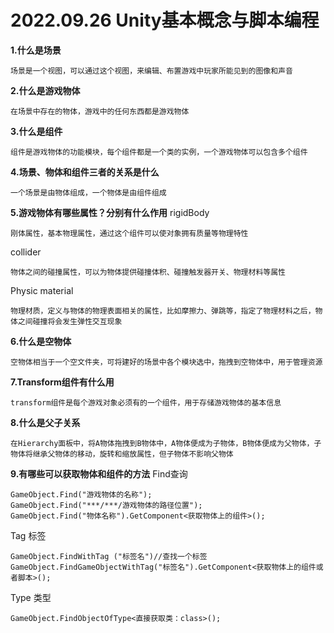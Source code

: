 # 2022.09.26 Unity基本概念与脚本编程
**1.什么是场景**
```
场景是一个视图，可以通过这个视图，来编辑、布置游戏中玩家所能见到的图像和声音
```
**2.什么是游戏物体**
```
在场景中存在的物体，游戏中的任何东西都是游戏物体
```
**3.什么是组件**
```
组件是游戏物体的功能模块，每个组件都是一个类的实例，一个游戏物体可以包含多个组件
```
**4.场景、物体和组件三者的关系是什么**
```
一个场景是由物体组成，一个物体是由组件组成
```
**5.游戏物体有哪些属性？分别有什么作用**
rigidBody
```
刚体属性，基本物理属性，通过这个组件可以使对象拥有质量等物理特性
```
collider
```
物体之间的碰撞属性，可以为物体提供碰撞体积、碰撞触发器开关、物理材料等属性
```
Physic material
```
物理材质，定义与物体的物理表面相关的属性，比如摩擦力、弹跳等，指定了物理材料之后，物体之间碰撞将会发生弹性交互现象
```
**6.什么是空物体**
```
空物体相当于一个空文件夹，可将建好的场景中各个模块选中，拖拽到空物体中，用于管理资源
```
**7.Transform组件有什么用**
```
transform组件是每个游戏对象必须有的一个组件，用于存储游戏物体的基本信息
```
**8.什么是父子关系**
```
在Hierarchy面板中，将A物体拖拽到B物体中，A物体便成为子物体，B物体便成为父物体，子物体将继承父物体的移动，旋转和缩放属性，但子物体不影响父物体
```
**9.有哪些可以获取物体和组件的方法**
Find查询
```
GameObject.Find("游戏物体的名称");
GameObject.Find("***/***/游戏物体的路径位置");
GameObject.Find("物体名称").GetComponent<获取物体上的组件>();
```
Tag 标签
```
GameObject.FindWithTag ("标签名")//查找一个标签
GameObject.FindGameObjectWithTag("标签名").GetComponent<获取物体上的组件或者脚本>();
```
Type 类型
```
GameObject.FindObjectOfType<直接获取类：class>();
```